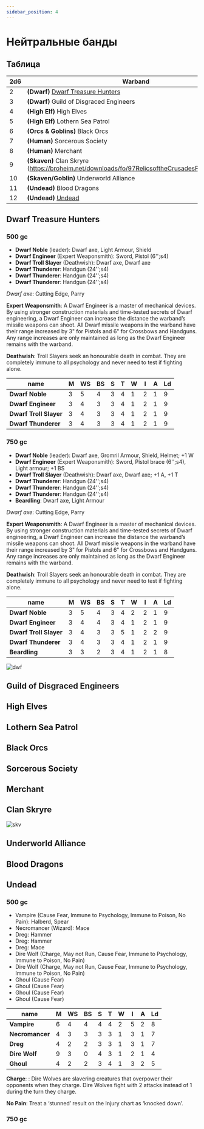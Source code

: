 ```yaml
---
sidebar_position: 4
---
```


# Нейтральные банды

## Таблица

| 2d6 | Warband                                                                                         |
| --- | ----------------------------------------------------------------------------------------------- |
| 2   | **(Dwarf)** [Dwarf Treasure Hunters](#dwarf-treasure-hunters)                                   |
| 3   | **(Dwarf)** Guild of Disgraced Engineers                                                        |
| 4   | **(High Elf)** High Elves                                                                       |
| 5   | **(High Elf)** Lothern Sea Patrol                                                               |
| 6   | **(Orcs & Goblins)** Black Orcs                                                                 |
| 7   | **(Human)** Sorcerous Society                                                                   |
| 8   | **(Human)** Merchant                                                                            |
| 9   | **(Skaven)** Clan Skryre (https://broheim.net/downloads/fo/97RelicsoftheCrusadesPt2.pdf#page=5) |
| 10  | **(Skaven/Goblin)** Underworld Alliance                                                         |
| 11  | **(Undead)** Blood Dragons                                                                      |
| 12  | **(Undead)** [Undead](#undead)                                                                  |

## Dwarf Treasure Hunters

### 500 gc

- **Dwarf Noble** (leader): Dwarf axe, Light Armour, Shield
- **Dwarf Engineer** (Expert Weaponsmith): Sword, Pistol (6'';s4)
- **Dwarf Troll Slayer** (Deathwish): Dwarf axe, Dwarf axe
- **Dwarf Thunderer**: Handgun (24'';s4)
- **Dwarf Thunderer**: Handgun (24'';s4)
- **Dwarf Thunderer**: Handgun (24'';s4)

*Dwarf axe*: Cutting Edge, Parry

**Expert Weaponsmith**: A Dwarf Engineer is a master of mechanical devices. By using stronger construction materials and time-tested secrets of Dwarf engineering, a Dwarf Engineer can increase the distance the warband’s missile weapons can shoot. All Dwarf missile weapons in the warband have their range increased by 3" for Pistols and 6" for Crossbows and Handguns. Any range increases are only maintained as long as the Dwarf Engineer remains with the warband.

**Deathwish**: Troll Slayers seek an honourable death in combat. They are completely immune to all psychology and never need to test if fighting alone.

| name                   | **M** | **WS** | **BS** | **S** | **T** | **W** | **I** | **A** | **Ld** |
| ---------------------- | ----- | ------ | ------ | ----- | ----- | ----- | ----- | ----- | ------ |
| **Dwarf Noble**        | 3     | 5      | 4      | 3     | 4     | 1     | 2     | 1     | 9      |
| **Dwarf Engineer**     | 3     | 4      | 3      | 3     | 4     | 1     | 2     | 1     | 9      |
| **Dwarf Troll Slayer** | 3     | 4      | 3      | 3     | 4     | 1     | 2     | 1     | 9      |
| **Dwarf Thunderer**    | 3     | 4      | 3      | 3     | 4     | 1     | 2     | 1     | 9      |

### 750 gc

- **Dwarf Noble** (leader): Dwarf axe, Gromril Armour, Shield, Helmet; +1 W
- **Dwarf Engineer** (Expert Weaponsmith): Sword, Pistol brace (6'';s4), Light armour; +1 BS
- **Dwarf Troll Slayer** (Deathwish): Dwarf axe, Dwarf axe; +1 A, +1 T
- **Dwarf Thunderer**: Handgun (24'';s4)
- **Dwarf Thunderer**: Handgun (24'';s4)
- **Dwarf Thunderer**: Handgun (24'';s4)
- **Beardling**: Dwarf axe, Light Armour

*Dwarf axe*: Cutting Edge, Parry

**Expert Weaponsmith**: A Dwarf Engineer is a master of mechanical devices. By using stronger construction materials and time-tested secrets of Dwarf engineering, a Dwarf Engineer can increase the distance the warband’s missile weapons can shoot. All Dwarf missile weapons in the warband have their range increased by 3" for Pistols and 6" for Crossbows and Handguns. Any range increases are only maintained as long as the Dwarf Engineer remains with the warband.

**Deathwish**: Troll Slayers seek an honourable death in combat. They are completely immune to all psychology and never need to test if fighting alone.

| name                   | **M** | **WS** | **BS** | **S** | **T** | **W** | **I** | **A** | **Ld** |
| ---------------------- | ----- | ------ | ------ | ----- | ----- | ----- | ----- | ----- | ------ |
| **Dwarf Noble**        | 3     | 5      | 4      | 3     | 4     | 2     | 2     | 1     | 9      |
| **Dwarf Engineer**     | 3     | 4      | 4      | 3     | 4     | 1     | 2     | 1     | 9      |
| **Dwarf Troll Slayer** | 3     | 4      | 3      | 3     | 5     | 1     | 2     | 2     | 9      |
| **Dwarf Thunderer**    | 3     | 4      | 3      | 3     | 4     | 1     | 2     | 1     | 9      |
| **Beardling**          | 3     | 3      | 2      | 3     | 4     | 1     | 2     | 1     | 8      |

![dwf](/img/dwf1.jpg)

## Guild of Disgraced Engineers

## High Elves

## Lothern Sea Patrol

## Black Orcs

## Sorcerous Society

## Merchant

## Clan Skryre

![skv](/img/sk1.jpg)

## Underworld Alliance

## Blood Dragons

## Undead

### 500 gc

- Vampire (Cause Fear, Immune to Psychology, Immune to Poison, No Pain): Halberd, Spear
- Necromancer (Wizard): Mace
- Dreg: Hammer
- Dreg: Hammer
- Dreg: Mace
- Dire Wolf (Charge, May not Run, Cause Fear, Immune to Psychology, Immune to Poison, No Pain)
- Dire Wolf (Charge, May not Run, Cause Fear, Immune to Psychology, Immune to Poison, No Pain)
- Ghoul (Cause Fear)
- Ghoul (Cause Fear)
- Ghoul (Cause Fear)
- Ghoul (Cause Fear)

| name            | **M** | **WS** | **BS** | **S** | **T** | **W** | **I** | **A** | **Ld** |
| --------------- | ----- | ------ | ------ | ----- | ----- | ----- | ----- | ----- | ------ |
| **Vampire**     | 6     | 4      | 4      | 4     | 4     | 2     | 5     | 2     | 8      |
| **Necromancer** | 4     | 3      | 3      | 3     | 3     | 1     | 3     | 1     | 7      |
| **Dreg**        | 4     | 2      | 2      | 3     | 3     | 1     | 3     | 1     | 7      |
| **Dire Wolf**   | 9     | 3      | 0      | 4     | 3     | 1     | 2     | 1     | 4      |
| **Ghoul**       | 4     | 2      | 2      | 3     | 4     | 1     | 3     | 2     | 5      |

**Charge**: : Dire Wolves are slavering creatures that overpower their opponents when they charge. Dire Wolves fight with 2 attacks  instead of 1 during the turn they charge.

**No Pain**: Treat a ‘stunned’ result on the Injury chart as ‘knocked down’.

### 750 gc
